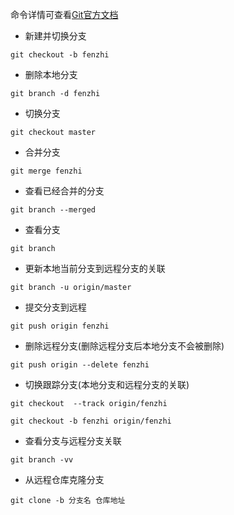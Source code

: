 命令详情可查看[Git官方文档](!https://git-scm.com/book/zh/v2)
* 新建并切换分支
```
git checkout -b fenzhi
```
* 删除本地分支
```
git branch -d fenzhi
```
* 切换分支
```
git checkout master
```
* 合并分支 
```
git merge fenzhi
```
* 查看已经合并的分支
```
git branch --merged
```
* 查看分支
```
git branch
```
* 更新本地当前分支到远程分支的关联
```
git branch -u origin/master
```
* 提交分支到远程
```
git push origin fenzhi
```
* 删除远程分支(删除远程分支后本地分支不会被删除)
```
git push origin --delete fenzhi
```
* 切换跟踪分支(本地分支和远程分支的关联)
```
git checkout  --track origin/fenzhi

git checkout -b fenzhi origin/fenzhi
```
* 查看分支与远程分支关联
```
git branch -vv
```
* 从远程仓库克隆分支
```
git clone -b 分支名 仓库地址
```




